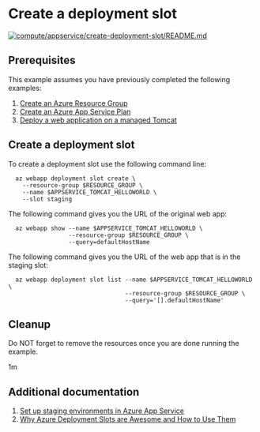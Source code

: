 
# Create a deployment slot

[![compute/appservice/create-deployment-slot/README.md](https://github.com/Azure-Samples/java-on-azure-examples/actions/workflows/compute_appservice_create-deployment-slot_README_md.yml/badge.svg)](https://github.com/Azure-Samples/java-on-azure-examples/actions/workflows/compute_appservice_create-deployment-slot_README_md.yml)

## Prerequisites

This example assumes you have previously completed the following examples:

1. [Create an Azure Resource Group](../../group/create/README.md)
1. [Create an Azure App Service Plan](../create-plan/README.md)
1. [Deploy a web application on a managed Tomcat](../tomcat-helloworld/README.md)

## Create a deployment slot

<!-- workflow.cron(0 1 * * 1) -->
<!-- workflow.include(../tomcat-helloworld/README.md) -->

To create a deployment slot use the following command line:

```shell
  az webapp deployment slot create \
    --resource-group $RESOURCE_GROUP \
    --name $APPSERVICE_TOMCAT_HELLOWORLD \
    --slot staging
```

The following command gives you the URL of the original web app:

```shell
  az webapp show --name $APPSERVICE_TOMCAT_HELLOWORLD \
                 --resource-group $RESOURCE_GROUP \
                 --query=defaultHostName
```

The following command gives you the URL of the web app that is in the staging slot:

```shell
  az webapp deployment slot list --name $APPSERVICE_TOMCAT_HELLOWORLD \
                                 --resource-group $RESOURCE_GROUP \
                                 --query='[].defaultHostName'
```

## Cleanup

<!-- workflow.directOnly()

export RESULT=$(az webapp deployment slot list --resource-group $RESOURCE_GROUP --name $APPSERVICE_TOMCAT_HELLOWORLD  --output tsv --query [0].state)

az group delete --name $RESOURCE_GROUP --yes || true

if [[ "$RESULT" != Running ]]; then
  echo 'Deployment slot is NOT running'
  exit 1
fi
  -->

Do NOT forget to remove the resources once you are done running the example.

1m

## Additional documentation

1. [Set up staging environments in Azure App Service](https://docs.microsoft.com/en-us/azure/app-service/deploy-staging-slots)
1. [Why Azure Deployment Slots are Awesome and How to Use Them](https://stackify.com/azure-deployment-slots/)
